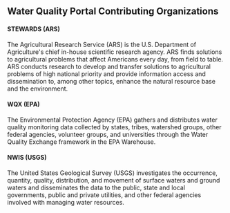## **Water Quality Portal Contributing Organizations**

#### **STEWARDS (ARS)**

The Agricultural Research Service (ARS) is the U.S. Department of Agriculture's chief in-house scientific research agency. ARS finds solutions to agricultural problems that affect Americans every day, from field to table. ARS conducts research to develop and transfer solutions to agricultural problems of high national priority and provide information access and dissemination to, among other topics, enhance the natural resource base and the environment.

#### **WQX (EPA)**

The Environmental Protection Agency (EPA) gathers and distributes water quality monitoring data collected by states, tribes, watershed groups, other federal agencies, volunteer groups, and universities through the Water Quality Exchange framework in the EPA Warehouse.

#### **NWIS (USGS)**

The United States Geological Survey (USGS) investigates the occurrence, quantity, quality, distribution, and movement of surface waters and ground waters and disseminates the data to the public, state and local governments, public and private utilities, and other federal agencies involved with managing water resources.